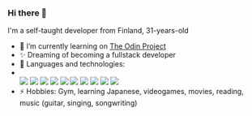 ### Hi there 👋
I'm a self-taught developer from Finland, 31-years-old


- 🌱 I’m currently learning on <a href="https://www.theodinproject.com">The Odin Project</a>
- :sparkles: Dreaming of becoming a fullstack developer
- 💬 Languages and technologies: 
- <br><img src="https://camo.githubusercontent.com/26a2d44d15ce047495fe82e6f07d5546a18d229326c87837ace066d930ee7385/68747470733a2f2f696d672e736869656c64732e696f2f62616467652f2d48544d4c2d3333333333333f7374796c653d666c6174266c6f676f3d48544d4c35"> <img src="https://camo.githubusercontent.com/c38a05ab57aea563f73ae6b4aad7f556faa734d4077a7b52a2081b41ce27da40/68747470733a2f2f696d672e736869656c64732e696f2f62616467652f2d4353532d3333333333333f7374796c653d666c6174266c6f676f3d43535333266c6f676f436f6c6f723d313537324236"> <img src="https://camo.githubusercontent.com/618665e976f9948c69761c2487d1b990767ca55ca9a96016bb1d9d88ca1273c5/68747470733a2f2f696d672e736869656c64732e696f2f62616467652f2d426f6f7473747261702d3333333333333f7374796c653d666c6174266c6f676f3d626f6f747374726170266c6f676f436f6c6f723d33333333"> <img src="https://camo.githubusercontent.com/848defb760c0adff4362c04283f254f633ea8eff177c1640b209429d0e3d7627/68747470733a2f2f696d672e736869656c64732e696f2f62616467652f2d4a6176615363726970742d3333333333333f7374796c653d666c6174266c6f676f3d6a617661736372697074"> <img src="https://camo.githubusercontent.com/b8f9baf34dfa59e5cf63be744777f8f01596535a4bcc1502df3cf39a71d41c23/68747470733a2f2f696d672e736869656c64732e696f2f62616467652f2d52656163742d3333333333333f7374796c653d666c6174266c6f676f3d7265616374"> <img src="https://camo.githubusercontent.com/412883e17ca7beb935577b82fb597e2099f9459f42dbe33f6bc815dae72c0ea9/68747470733a2f2f696d672e736869656c64732e696f2f62616467652f2d46697265626173652d3333333333333f7374796c653d666c6174266c6f676f3d4669726562617365"> <img src="https://camo.githubusercontent.com/bc1a7cba0d9cdf765c908ca6b611610255ce7484f450c709081e407acc1503cf/68747470733a2f2f696d672e736869656c64732e696f2f62616467652f2d5765627061636b2d3333333333333f7374796c653d666c6174266c6f676f3d7765627061636b"> <img src="https://camo.githubusercontent.com/790f34dd9e2b9adc2ce2564fc0c37c4795ec9adf9318091c5537dbaad4972026/68747470733a2f2f696d672e736869656c64732e696f2f62616467652f2d4a6573742d3333333333333f7374796c653d666c6174266c6f676f3d4a657374"> <img src="https://camo.githubusercontent.com/3ea1c940cc08da19f16d17ca0c4704397dac1f12a1bb73f1174ae504c3e80a85/68747470733a2f2f696d672e736869656c64732e696f2f62616467652f2d4769742d3333333333333f7374796c653d666c6174266c6f676f3d676974"> <img src="https://camo.githubusercontent.com/544426317a6c6226b7f6b3367232378ea367aa5001a41da4f302a77f9959909f/68747470733a2f2f696d672e736869656c64732e696f2f62616467652f2d4769744875622d3333333333333f7374796c653d666c6174266c6f676f3d676974687562">
- ⚡ Hobbies: Gym, learning Japanese, videogames, movies, reading, music (guitar, singing, songwriting)
